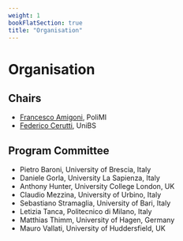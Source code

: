 ```yaml
---
weight: 1
bookFlatSection: true
title: "Organisation"
---
```


# Organisation

## Chairs 
* [Francesco Amigoni](https://amigoni.faculty.polimi.it), PoliMI
* [Federico Cerutti](https://federico-cerutti.unibs.it/), UniBS

## Program Committee
* Pietro Baroni, University of Brescia, Italy
* Daniele Gorla, University La Sapienza, Italy
* Anthony Hunter, University College London, UK
* Claudio Mezzina, University of Urbino, Italy
* Sebastiano Stramaglia, University of Bari, Italy
* Letizia Tanca, Politecnico di Milano, Italy
* Matthias Thimm, University of Hagen, Germany
* Mauro Vallati, University of Huddersfield, UK
